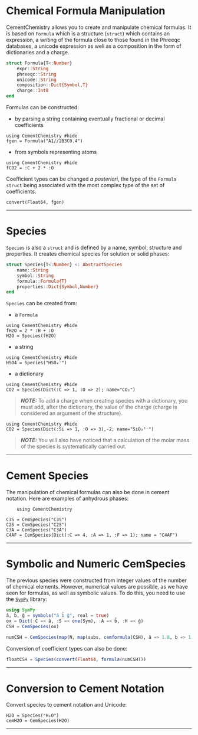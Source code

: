 # Chemical Formula Manipulation

CementChemistry allows you to create and manipulate chemical formulas. It is based on `Formula` which is a structure (`struct`) which contains an expression, a writing of the formula close to those found in the Phreeqc databases, a unicode expression as well as a composition in the form of dictionaries and a charge.

```julia
struct Formula{T<:Number}
    expr::String
    phreeqc::String
    unicode::String
    composition::Dict{Symbol,T}
    charge::Int8
end
```
 Formulas can be constructed:
- by parsing a string containing eventually fractional or decimal coefficients
```@example 1
using CementChemistry #hide
fgen = Formula("A1//2B3C0.4")
```
- from symbols representing atoms 
```@example
using CementChemistry #hide
fCO2 = :C + 2 * :O
```

Coefficient types can be changed *a posteriori*, the type of the `Formula` `struct` being associated with the most complex type of the set of coefficients.

```@example 1
convert(Float64, fgen)
```

---

# Species

`Species` is also a `struct` and is defined by a name, symbol, structure and properties. It creates chemical species for solution or solid phases:

```julia
struct Species{T<:Number} <: AbstractSpecies
    name::String
    symbol::String
    formula::Formula{T}
    properties::Dict{Symbol,Number}
end
```

`Species` can be created from:
- a `Formula`

```@example
using CementChemistry #hide
fH2O = 2 * :H + :O
H2O = Species(fH2O)
```

- a string
```@example
using CementChemistry #hide
HSO4 = Species("HSO₄⁻")
```

- a dictionary
```@example
using CementChemistry #hide
CO2 = Species(Dict(:C => 1, :O => 2); name="CO₂")
```

> **_NOTE:_**  To add a charge when creating species with a dictionary, you must add, after the dictionary, the value of the charge (charge is considered an argument of the structure).
```@example
using CementChemistry #hide
CO2 = Species(Dict(:Si => 1, :O => 3),-2; name="SiO₃²⁻")
```

> **_NOTE:_** You will also have noticed that a calculation of the molar mass of the species is systematically carried out.

---

# Cement Species

The manipulation of chemical formulas can also be done in cement notation. Here are examples of anhydrous phases:

```@setup example_cemspecies
    using CementChemistry
```

```@example example_cemspecies
C3S = CemSpecies("C3S")
C2S = CemSpecies("C2S")
C3A = CemSpecies("C3A")
C4AF = CemSpecies(Dict(:C => 4, :A => 1, :F => 1); name = "C4AF")
```
---

# Symbolic and Numeric CemSpecies

The previous species were constructed from integer values ​​of the number of chemical elements. However, numerical values ​​are possible, as we have seen for formulas, as well as symbolic values. To do this, you need to use the [`SymPy`](https://github.com/JuliaPy/SymPy.jl) library:

```julia
using SymPy
â, b̂, ĝ = symbols("â b̂ ĝ", real = true)
ox = Dict(:C => â, :S => one(Sym), :A => b̂, :H => ĝ)
CSH = CemSpecies(ox)
```

```julia
numCSH = CemSpecies(map(N, map(subs, cemformula(CSH), â => 1.8, b̂ => 1, ĝ => 5)))
```

Conversion of coefficient types can also be done:

```julia
floatCSH = Species(convert(Float64, formula(numCSH)))
```

---

# Conversion to Cement Notation

Convert species to cement notation and Unicode:

```@example example_cemspecies
H2O = Species("H₂O")
cemH2O = CemSpecies(H2O)
```

---

